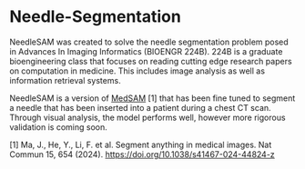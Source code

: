 # Needle-Segmentation

NeedleSAM was created to solve the needle segmentation problem posed in Advances In Imaging Informatics (BIOENGR 224B). 224B is a graduate bioengineering class that focuses on reading cutting edge research papers on computation in medicine. This includes image analysis as well as information retrieval systems.

NeedleSAM is a version of [MedSAM](https://rdcu.be/dIPUC) [1] that has been fine tuned to segment a needle that has been inserted into a patient during a chest CT scan. Through visual analysis, the model performs well, however more rigorous validation is coming soon. 

[1] Ma, J., He, Y., Li, F. et al. Segment anything in medical images. Nat Commun 15, 654 (2024). https://doi.org/10.1038/s41467-024-44824-z
